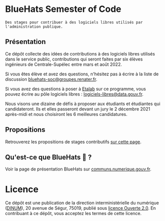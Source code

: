 # BlueHats Semester of Code

    Des stages pour contribuer à des logiciels libres utilisés par l'administration publique.

## Présentation

Ce dépôt collecte des idées de contributions à des logiciels libres
utilisés dans le service public, contributions qui seront faites par
six élèves ingénieurs de Centrale-Supélec entre mars et août 2022.

Si vous êtes élève et avez des questions, n'hésitez pas à écrire à la
liste de discussion
[bluehats-soc@groupes.renater.fr](mailto:bluehats-soc@groupes.renater.fr).

Si vous avez des questions à poser à [Etalab](https://www.etalab.gouv.fr/) sur ce programme, vous pouvez écrire au pôle logiciels libres : [logiciels-libres@data.gouv.fr](mailto:logiciels-libres@data.gouv.fr).

Nous visons une dizaine de défis à proposer aux étudiants et
étudiantes qui candidateront.  Ils et elles passeront devant un jury
le 2 décembre 2021 après-midi et nous choisiront les 6 meilleures
candidatures.

## Propositions

Retrouverez les propositions de stages contributifs [sur cette
page](https://github.com/blue-hats/bluehats-soc/blob/main/propositions.md).

## Qu'est-ce que BlueHats 🧢 ?

Voir la page de présentation BlueHats sur [communs.numerique.gouv.fr](https://communs.numerique.gouv.fr/bluehats/).

# Licence

Ce dépôt est une publication de la direction interministérielle du
numérique ([DINUM](https://www.numerique.gouv.fr/)), 20 avenue de Ségur, 75019, publié sous [licence
Ouverte 2.0](LICENSE.txt).  En contribuant à ce dépôt, vous acceptez les termes de
cette licence.

